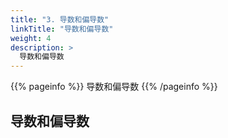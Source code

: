```yaml
---
title: "3. 导数和偏导数"
linkTitle: "导数和偏导数"
weight: 4
description: >
  导数和偏导数
---
```


{{% pageinfo %}}
导数和偏导数
{{% /pageinfo %}}


## 导数和偏导数

